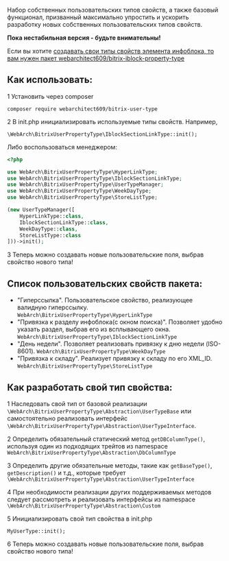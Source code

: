 Набор собственных пользовательских типов свойств, а также базовый функционал, призванный максимально упростить и 
ускорить разработку новых собственных пользовательских типов свойств.  

**Пока нестабильная версия - будьте внимательны!**


Если вы хотите [создавать свои типы свойств элемента инфоблока, то вам нужен пакет webarchitect609/bitrix-iblock-property-type](https://packagist.org/packages/webarchitect609/bitrix-iblock-property-type)


Как использовать: 
-----------------

1 Установить через composer 

`composer require webarchitect609/bitrix-user-type`

2 В init.php инициализировать используемые типы свойств. Например, 

`\WebArch\BitrixUserPropertyType\IblockSectionLinkType::init();`

Либо воспользоваться менеджером:

```php
<?php

use WebArch\BitrixUserPropertyType\HyperLinkType;
use WebArch\BitrixUserPropertyType\IblockSectionLinkType;
use WebArch\BitrixUserPropertyType\UserTypeManager;
use WebArch\BitrixUserPropertyType\WeekDayType;
use WebArch\BitrixUserPropertyType\StoreListType;

(new UserTypeManager([
    HyperLinkType::class,
    IblockSectionLinkType::class,
    WeekDayType::class,
    StoreListType::class
]))->init();
```

3 Теперь можно создавать новые пользовательские поля, выбрав свойство нового типа!


Список пользовательских свойств пакета:
----------------------------------

* "Гиперссылка". Пользовательское свойство, реализующее валидную гиперссылку. `WebArch\BitrixUserPropertyType\HyperLinkType`
* "Привязка к разделу инфоблока(с окном поиска)". Позволяет удобно указать раздел, выбрав его из всплывающего окна. `WebArch\BitrixUserPropertyType\IblockSectionLinkType`
* "День недели". Позволяет реализовать привязку к дню недели (ISO-8601). `WebArch\BitrixUserPropertyType\WeekDayType`
* "Привязка к складу". Реализует привязку к складу по его XML_ID. `WebArch\BitrixUserPropertyType\StoreListType` 

Как разработать свой тип свойства: 
----------------------------------

1 Наследовать свой тип от базовой реализации `\WebArch\BitrixUserPropertyType\Abstraction\UserTypeBase` или 
самостоятельно реализовать интерфейс `\WebArch\BitrixUserPropertyType\Abstraction\UserTypeInterface`.   

2 Определить обязательный статический метод `getDBColumnType()`, используя один из подходящих трейтов из namespace 
`WebArch\BitrixUserPropertyType\Abstraction\DbColumnType`

3 Определить другие обязательные методы, такие как `getBaseType()`, `getDescription()` и т.д., которые требует 
`\WebArch\BitrixUserPropertyType\Abstraction\UserTypeInterface`

4 При необходимости реализации других поддерживаемых методов следует рассмотреть и реализовать интерфейсы из namespace 
`\WebArch\BitrixUserPropertyType\Abstraction\Custom`

5 Инициализировать свой тип свойства в init.php

`MyUserType::init();`

6 Теперь можно создавать новые пользовательские поля, выбрав свойство нового типа!
